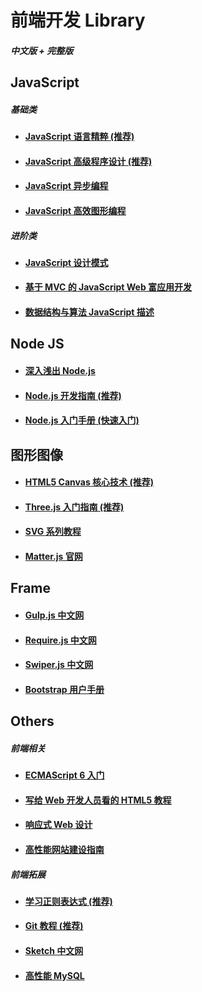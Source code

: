 <h1>前端开发 Library</h1>
<h5>中文版 + 完整版</h5>

<h2>JavaScript</h2>
<h5>基础类</h5>
<ul>
  <li>
    <h4><a href="https://github.com/sunmengyuan/book/blob/master/JavaScript%E8%AF%AD%E8%A8%80%E7%B2%BE%E7%B2%B9.pdf">JavaScript 语言精粹 (推荐)</a></h4>
  </li>
  <li>
    <h4><a href="https://github.com/sunmengyuan/book/blob/master/JavaScript%E9%AB%98%E7%BA%A7%E7%A8%8B%E5%BA%8F%E8%AE%BE%E8%AE%A1.pdf">JavaScript 高级程序设计 (推荐)</a></h4>
  </li>
  <li>
    <h4><a href="https://github.com/sunmengyuan/book/blob/master/JavaScript%E5%BC%82%E6%AD%A5%E7%BC%96%E7%A8%8B.pdf">JavaScript 异步编程</a></h4>
  </li>
  <li>
    <h4><a href="https://github.com/sunmengyuan/book/blob/master/JavaScript%E9%AB%98%E6%95%88%E5%9B%BE%E5%BD%A2%E7%BC%96%E7%A8%8B.pdf">JavaScript 高效图形编程</a></h4>
  </li>
</ul>

<h5>进阶类</h5>
<ul>
  <li>
    <h4><a href="https://github.com/sunmengyuan/book/blob/master/JavaScript%E8%AE%BE%E8%AE%A1%E6%A8%A1%E5%BC%8F.pdf">JavaScript 设计模式</a></h4>
  </li>
  <li>
    <h4><a href="https://github.com/sunmengyuan/book/blob/master/%E5%9F%BA%E4%BA%8EMVC%E7%9A%84JavaScript%20Web%E5%AF%8C%E5%BA%94%E7%94%A8%E5%BC%80%E5%8F%91.pdf">基于 MVC 的 JavaScript Web 富应用开发</a></h4>
  </li>
  <li>
    <h4><a href="https://github.com/sunmengyuan/book/blob/master/%E6%95%B0%E6%8D%AE%E7%BB%93%E6%9E%84%E4%B8%8E%E7%AE%97%E6%B3%95JavaScript%E6%8F%8F%E8%BF%B0.pdf">数据结构与算法 JavaScript 描述</a></h4>
  </li>
</ul>

<h2>Node JS</h2>
<ul>
  <li>
    <h4><a href="https://github.com/sunmengyuan/book/blob/master/%E6%B7%B1%E5%85%A5%E6%B5%85%E5%87%BANode.js.pdf">深入浅出 Node.js</a></h4>
  </li>
  <li>
    <h4><a href="https://github.com/sunmengyuan/book/blob/master/Node.js%E5%BC%80%E5%8F%91%E6%8C%87%E5%8D%97.pdf">Node.js 开发指南 (推荐)</a></h4>
  </li>
  <li>
    <h4><a href="https://github.com/sunmengyuan/book/blob/master/Node.js%E5%85%A5%E9%97%A8%E6%89%8B%E5%86%8C.pdf">Node.js 入门手册 (快速入门)</a></h4>
  </li>
</ul>

<h2>图形图像</h2>
<ul>
  <li>
    <h4><a href="https://github.com/sunmengyuan/book/blob/master/HTML5%20Canvas%E6%A0%B8%E5%BF%83%E6%8A%80%E6%9C%AF.pdf">HTML5 Canvas 核心技术 (推荐)</a></h4>
  </li>
  <li>
    <h4><a href="https://read.douban.com/reader/ebook/7412854/">Three.js 入门指南 (推荐)</a></h4>
  </li>
  <li>
    <h4><a href="http://www.w3cplus.com/blog/tags/411.html">SVG 系列教程</a></h4>
  </li>
  <li>
    <h4><a href="http://brm.io/matter-js/docs/">Matter.js 官网</a></h4>
  </li>
</ul>

<h2>Frame</h2>
<ul>
  <li>
    <h4><a href="http://www.gulpjs.com.cn/">Gulp.js 中文网</a></h4>
  </li>
  <li>
    <h4><a href="http://www.requirejs.cn/">Require.js 中文网</a></h4>
  </li>
  <li>
    <h4><a href="http://www.swiper.com.cn/">Swiper.js 中文网</a></h4>
  </li>
  <li>
    <h4><a href="https://github.com/sunmengyuan/book/blob/master/Bootstra%E7%94%A8%E6%88%B7%E6%89%8B%E5%86%8C.pdf">Bootstrap 用户手册</a></h4>
  </li>
</ul>

<h2>Others</h2>
<h5>前端相关</h5>
<ul>
  <li>
    <h4><a href="http://es6.ruanyifeng.com/#README">ECMAScript 6 入门</a></h4>
  </li>
  <li>
    <h4><a href="https://github.com/sunmengyuan/book/blob/master/%E5%86%99%E7%BB%99Web%E5%BC%80%E5%8F%91%E4%BA%BA%E5%91%98%E7%9C%8B%E7%9A%84HTML5%E6%95%99%E7%A8%8B.pdf">写给 Web 开发人员看的 HTML5 教程</a></h4>
  </li>
  <li>
    <h4><a href="https://github.com/sunmengyuan/book/blob/master/%E5%93%8D%E5%BA%94%E5%BC%8FWeb%E8%AE%BE%E8%AE%A1.pdf">响应式 Web 设计</a></h4>
  </li>
  <li>
    <h4><a href="https://github.com/sunmengyuan/book/blob/master/%E9%AB%98%E6%80%A7%E8%83%BD%E7%BD%91%E7%AB%99%E5%BB%BA%E8%AE%BE%E6%8C%87%E5%8D%97.pdf">高性能网站建设指南</a></h4>
  </li>
</ul>

<h5>前端拓展</h5>
<ul>
  <li>
    <h4><a href="https://github.com/sunmengyuan/book/blob/master/%E5%AD%A6%E4%B9%A0%E6%AD%A3%E5%88%99%E8%A1%A8%E8%BE%BE%E5%BC%8F.pdf">学习正则表达式 (推荐)</a></h4>
  </li>
  <li>
    <h4><a href="http://www.liaoxuefeng.com/wiki/0013739516305929606dd18361248578c67b8067c8c017b000">Git 教程 (推荐)</a></h4>
  </li>
  <li>
    <h4><a href="http://www.sketchcn.com/">Sketch 中文网</a></h4>
  </li>
  <li>
    <h4><a href="https://github.com/sunmengyuan/book/blob/master/%E9%AB%98%E6%80%A7%E8%83%BDMySQL.pdf">高性能 MySQL</a></h4>
  </li>
</ul>
